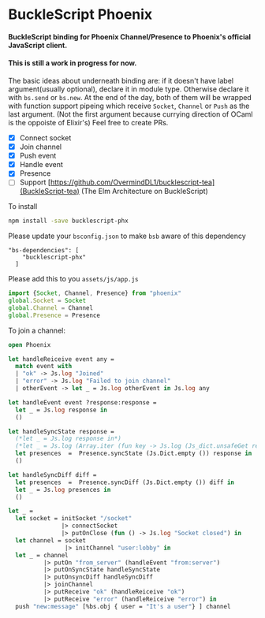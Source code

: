 # BuckleScript Phoenix
#### BuckleScript binding for Phoenix Channel/Presence to Phoenix's official JavaScript client.
#### This is still a work in progress for now.

The basic ideas about underneath binding are: if it doesn't have label argument(usually optional), declare it in module type. Otherwise declare it with `bs.send` or `bs.new`. At the end of the day, both of them will be wrapped with function support pipeing which receive `Socket`, `Channel` or `Push` as the last argument. (Not the first argument because currying direction of OCaml is the oppoiste of Elixir's)
Feel free to create PRs.

- [X] Connect socket
- [X] Join channel
- [X] Push event
- [X] Handle event
- [X] Presence
- [ ] Support [https://github.com/OvermindDL1/bucklescript-tea](BuckleScript-tea) (The Elm Architecture on BuckleScript)

To install
```bash
npm install -save bucklescript-phx
```

Please update your `bsconfig.json` to make `bsb` aware of this dependency
```
"bs-dependencies": [
    "bucklescript-phx"
  ]
```

Please add this to you `assets/js/app.js`
```javascript
import {Socket, Channel, Presence} from "phoenix"
global.Socket = Socket
global.Channel = Channel
global.Presence = Presence
```

To join a channel:
```ocaml
open Phoenix

let handleReiceive event any =
  match event with
  | "ok" -> Js.log "Joined"
  | "error" -> Js.log "Failed to join channel"
  | otherEvent -> let _ = Js.log otherEvent in Js.log any

let handleEvent event ?response:response =
  let _ = Js.log response in
  ()

let handleSyncState response =
  (*let _ = Js.log response in*)
  (*let _ = Js.log (Array.iter (fun key -> Js.log (Js_dict.unsafeGet response key)) (Js_dict.keys response) ) in*)
  let presences  =  Presence.syncState (Js.Dict.empty ()) response in
  ()

let handleSyncDiff diff =
  let presences  =  Presence.syncDiff (Js.Dict.empty ()) diff in
  let _ = Js.log presences in
  ()

let _ =
  let socket = initSocket "/socket"
               |> connectSocket
               |> putOnClose (fun () -> Js.log "Socket closed") in
  let channel = socket
                |> initChannel "user:lobby" in
  let _ = channel
          |> putOn "from_server" (handleEvent "from:server")
          |> putOnSyncState handleSyncState
          |> putOnsyncDiff handleSyncDiff
          |> joinChannel
          |> putReceive "ok" (handleReiceive "ok")
          |> putReceive "error" (handleReiceive "error") in
  push "new:message" [%bs.obj { user = "It's a user"} ] channel
```
